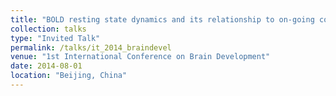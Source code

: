 ```yaml
---
title: "BOLD resting state dynamics and its relationship to on-going cognition"
collection: talks
type: "Invited Talk"
permalink: /talks/it_2014_braindevel
venue: "1st International Conference on Brain Development"
date: 2014-08-01
location: "Beijing, China"
---
```


